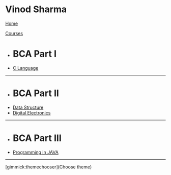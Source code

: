 # Vinod Sharma

[Home](index.md)

[Courses]()

  * # BCA Part I
  * [C Language](C/index.md) 
  - - - -
  * # BCA Part II
  * [Data Structure](DSA/index.md)
  * [Digital Electronics](DE/index.md)
  - - - -
  * # BCA Part III
  * [Programming in JAVA](Java/index.md)
  - - - -

[gimmick:themechooser](Choose theme)